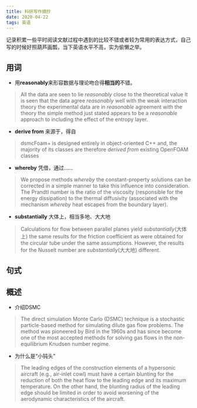 ```yaml
---
title: 科研写作摘抄
date: 2020-04-22
tags: 英语
---
```


记录积累一些平时阅读文献过程中遇到的比较不错或者较为常用的表达方式，自己写的时候好照葫芦画瓢，当下英语水平不高，实为偷懒之举。<!--more-->

## 用词

- 用**reasonably**来形容数据与理论吻合得**相当的**不错。

> All the data are seen to lie *reasonably* close to the theoretical value
> It is seen that the data agree *reasonably* well with the weak interaction theory
> the experimental data are in *reasonable* agreement with the theory
> the simple method just stated appears to be a *reasonable* approach to including the effect of the entropy layer.

- **derive from** 来源于，得自

> dsmcFoam+ is designed entirely in object-oriented C++ and, the majority of its classes are therefore *derived from* existing OpenFOAM classes

- **whereby** 凭借，通过……

> We propose methods *whereby* the constant-property solutions can be corrected in a simple manner to take this influence into consideration.
> The Prandtl number is the ratio of the viscosity (responsible for the energy dissipation) to the thermal diffusivity (associated with the mechanism *whereby* heat escapes from the boundary layer).

- **substantially** 大体上，相当多地、大大地

> Calculations for flow between parallel planes yield *substantially*(大体上) the same results for the friction coefficient as were obtained for the circular tube under the same assumptions. However, the results for the Nusselt number are *substantially*(大大地) different.

## 句式

## 概述

- 介绍DSMC

> The direct simulation Monte Carlo (DSMC) technique is a stochastic particle-based method for simulating dilute gas flow problems. The method was pioneered by Bird in the 1960s and has since become one of the most accepted methods for solving gas flows in the non-equilibrium Knudsen number regime.

- 为什么是“小钝头”

> The leading edges of the construction elements of a hypersonic aircraft (e.g., air-inlet cowl) must have a certain blunting for the reduction of both the heat flow to the leading edge and its maximum temperature. On the other hand, the blunting radius of the leading edge should be limited in order to avoid worsening of the aerodynamic characteristics of the aircraft.
